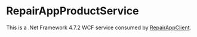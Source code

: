 # RepairAppProductService
This is a .Net Framework 4.7.2 WCF service consumed by [RepairAppClient](https://github.com/mattsell82/RepairAppClient).  
